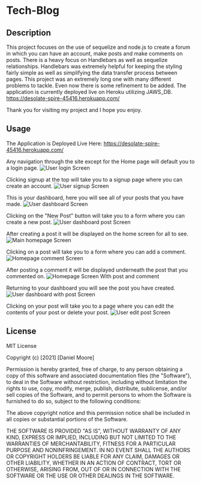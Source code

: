 # Tech-Blog

## Description

This project focuses on the use of sequelize and node.js to create a forum in which you can have an account, make posts and make comments on posts. There is a heavy focus on Handlebars as well as sequelize relationships. Handlebars was extremely helpful for keeping the styling fairly simple as well as simplifying the data transfer process between pages. This project was an extremely long one with many different problems to tackle. Even now there is some refinement to be added. The application is currently deployed live on Heroku utilizing JAWS_DB. https://desolate-spire-45416.herokuapp.com/

Thank you for visiting my project and I hope you enjoy.

## Usage

The Application is Deployed Live Here: https://desolate-spire-45416.herokuapp.com/

Any navigation through the site except for the Home page will default you to a login page.
![User login Screen](assets/img/login.PNG?raw=true)

Clicking signup at the top will take you to a signup page where you can create an account.
![User signup Screen](assets/img/signup.PNG?raw=true)

This is your dashboard, here you will see all of your posts that you have made.
![User dashboard Screen](assets/img/dashboardEmpty.PNG?raw=true)

Clicking on the "New Post" button will take you to a form where you can create a new post.
![User dashboard post Screen](assets/img/dashboardPost.PNG?raw=true)

After creating a post it will be displayed on the home screen for all to see.
![Main homepage Screen](assets/img/homepagePost.PNG?raw=true)

Clicking on a post will take you to a form where you can add a comment.
![Homepage comment Screen](assets/img/comment.PNG?raw=true)

After posting a comment it will be displayed underneath the post that you commented on.
![Homepage Screen With post and comment](assets/img/homepageComment.PNG?raw=true)

Returning to your dashboard you will see the post you have created.
![User dashboard with post Screen](assets/img/dashboardFull.PNG?raw=true)

Clicking on your post will take you to a page where you can edit the contents of your post or delete your post.
![User edit post Screen](assets/img/editPost.PNG?raw=true)

## License

MIT License

Copyright (c) [2021] [Daniel Moore]

Permission is hereby granted, free of charge, to any person obtaining a copy
of this software and associated documentation files (the "Software"), to deal
in the Software without restriction, including without limitation the rights
to use, copy, modify, merge, publish, distribute, sublicense, and/or sell
copies of the Software, and to permit persons to whom the Software is
furnished to do so, subject to the following conditions:

The above copyright notice and this permission notice shall be included in all
copies or substantial portions of the Software.

THE SOFTWARE IS PROVIDED "AS IS", WITHOUT WARRANTY OF ANY KIND, EXPRESS OR
IMPLIED, INCLUDING BUT NOT LIMITED TO THE WARRANTIES OF MERCHANTABILITY,
FITNESS FOR A PARTICULAR PURPOSE AND NONINFRINGEMENT. IN NO EVENT SHALL THE
AUTHORS OR COPYRIGHT HOLDERS BE LIABLE FOR ANY CLAIM, DAMAGES OR OTHER
LIABILITY, WHETHER IN AN ACTION OF CONTRACT, TORT OR OTHERWISE, ARISING FROM,
OUT OF OR IN CONNECTION WITH THE SOFTWARE OR THE USE OR OTHER DEALINGS IN THE
SOFTWARE.
